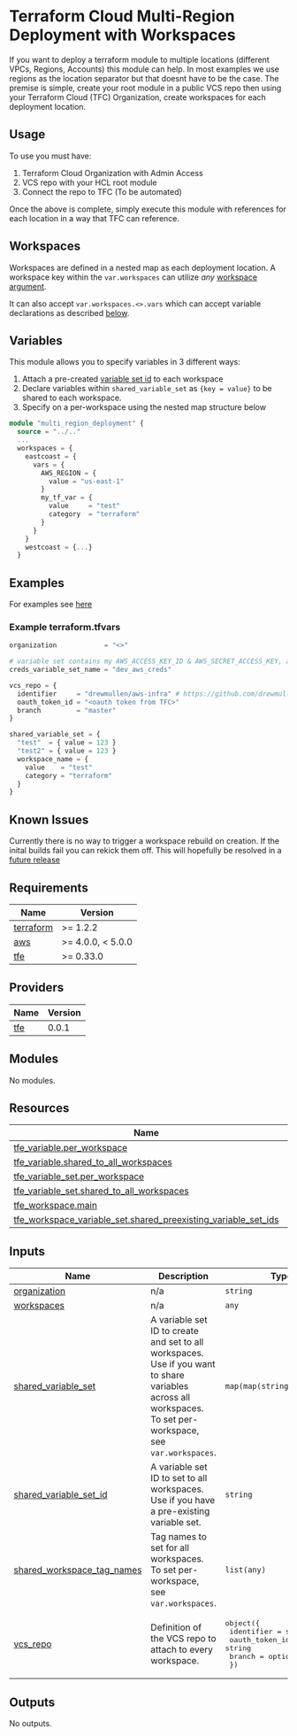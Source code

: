 <!-- BEGIN_TF_DOCS -->
# Terraform Cloud Multi-Region Deployment with Workspaces

If you want to deploy a terraform module to multiple locations (different VPCs, Regions, Accounts) this module can help. In most examples we use regions as the location separator but that doesnt have to be the case. The premise is simple, create your root module in a public VCS repo then using your Terraform Cloud (TFC) Organization, create workspaces for each deployment location.

## Usage

To use you must have:

1. Terraform Cloud Organization with Admin Access
1. VCS repo with your HCL root module
1. Connect the repo to TFC (To be automated)

Once the above is complete, simply execute this module with references for each location in a way that TFC can reference.

## Workspaces

Workspaces are defined in a nested map as each deployment location. A workspace key within the `var.workspaces` can utilize _any_ [workspace argument](https://registry.terraform.io/providers/hashicorp/tfe/latest/docs/resources/workspace#argument-reference).

It can also accept `var.workspaces.<>.vars` which can accept variable declarations as described [below](#variables).

## Variables

This module allows you to specify variables in 3 different ways:

1. Attach a pre-created [variable set id](https://www.terraform.io/cloud-docs/api-docs/variable-sets) to each workspace
1. Declare variables within `shared_variable_set` as `{key = value}` to be shared to each workspace.
1. Specify on a per-workspace using the nested map structure below

```terraform
module "multi_region_deployment" {
  source = "../.."
  ...
  workspaces = {
    eastcoast = {
      vars = {
        AWS_REGION = {
          value = "us-east-1"
        }
        my_tf_var = {
          value     = "test"
          category  = "terraform"
        }
      }
    }
    westcoast = {...}
  }
```

## Examples

For examples see [here](https://github.com/aws-ia/terraform-tfe-workspace-orchestrator/tree/main/examples)

### Example terraform.tfvars

```terraform
organization            = "<>"

# variable set contains my AWS_ACCESS_KEY_ID & AWS_SECRET_ACCESS_KEY, attach to all workspaces
creds_variable_set_name = "dev_aws_creds"

vcs_repo = {
  identifier     = "drewmullen/aws-infra" # https://github.com/drewmullen/aws-infra
  oauth_token_id = "<oauth token from TFC>"
  branch         = "master"
}

shared_variable_set = {
  "test"  = { value = 123 }
  "test2" = { value = 123 }
  workspace_name = {
    value    = "test"
    category = "terraform"
  }
}
```

## Known Issues

Currently there is no way to trigger a workspace rebuild on creation. If the inital builds fail you can rekick them off. This will hopefully be resolved in a [future release](https://github.com/hashicorp/terraform-provider-tfe/issues/534)

## Requirements

| Name | Version |
|------|---------|
| <a name="requirement_terraform"></a> [terraform](#requirement\_terraform) | >= 1.2.2 |
| <a name="requirement_aws"></a> [aws](#requirement\_aws) | >= 4.0.0, < 5.0.0 |
| <a name="requirement_tfe"></a> [tfe](#requirement\_tfe) | >= 0.33.0 |

## Providers

| Name | Version |
|------|---------|
| <a name="provider_tfe"></a> [tfe](#provider\_tfe) | 0.0.1 |

## Modules

No modules.

## Resources

| Name | Type |
|------|------|
| [tfe_variable.per_workspace](https://registry.terraform.io/providers/hashicorp/tfe/latest/docs/resources/variable) | resource |
| [tfe_variable.shared_to_all_workspaces](https://registry.terraform.io/providers/hashicorp/tfe/latest/docs/resources/variable) | resource |
| [tfe_variable_set.per_workspace](https://registry.terraform.io/providers/hashicorp/tfe/latest/docs/resources/variable_set) | resource |
| [tfe_variable_set.shared_to_all_workspaces](https://registry.terraform.io/providers/hashicorp/tfe/latest/docs/resources/variable_set) | resource |
| [tfe_workspace.main](https://registry.terraform.io/providers/hashicorp/tfe/latest/docs/resources/workspace) | resource |
| [tfe_workspace_variable_set.shared_preexisting_variable_set_ids](https://registry.terraform.io/providers/hashicorp/tfe/latest/docs/resources/workspace_variable_set) | resource |

## Inputs

| Name | Description | Type | Default | Required |
|------|-------------|------|---------|:--------:|
| <a name="input_organization"></a> [organization](#input\_organization) | n/a | `string` | n/a | yes |
| <a name="input_workspaces"></a> [workspaces](#input\_workspaces) | n/a | `any` | n/a | yes |
| <a name="input_shared_variable_set"></a> [shared\_variable\_set](#input\_shared\_variable\_set) | A variable set ID to create and set to all workspaces. Use if you want to share variables across all workspaces. To set per-workspace, see `var.workspaces`. | `map(map(string))` | `{}` | no |
| <a name="input_shared_variable_set_id"></a> [shared\_variable\_set\_id](#input\_shared\_variable\_set\_id) | A variable set ID to set to all workspaces. Use if you have a pre-existing variable set. | `string` | `null` | no |
| <a name="input_shared_workspace_tag_names"></a> [shared\_workspace\_tag\_names](#input\_shared\_workspace\_tag\_names) | Tag names to set for all workspaces. To set per-workspace, see `var.workspaces`. | `list(any)` | `[]` | no |
| <a name="input_vcs_repo"></a> [vcs\_repo](#input\_vcs\_repo) | Definition of the VCS repo to attach to every workspace. | <pre>object({<br>    identifier     = string<br>    oauth_token_id = string<br>    branch         = optional(string)<br>  })</pre> | `null` | no |

## Outputs

No outputs.
<!-- END_TF_DOCS -->